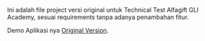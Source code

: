 Ini adalah file project versi original untuk Technical Test Alfagift GLI Academy, sesuai requirements tanpa adanya penambahan fitur.

Demo Aplikasi nya [Original Version](https://drive.google.com/file/d/1gmIRXRN14KJi3bU4D-SQm1nQ35iENxLY/view?usp=sharing).
